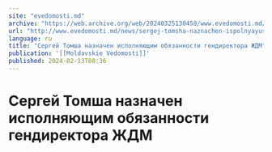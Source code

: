 ```yaml
---
site: "evedomosti.md"
archive: "https://web.archive.org/web/20240325130458/www.evedomosti.md/news/sergej-tomsha-naznachen-ispolnyayushim-obyazannosti-gendirek"
url: "http://www.evedomosti.md/news/sergej-tomsha-naznachen-ispolnyayushim-obyazannosti-gendirek"
language: ru
title: "Сергей Томша назначен исполняющим обязанности гендиректора ЖДМ"
publication: '[[Moldavskie Vedomosti]]'
published: 2024-02-13T08:36
---
```


# Сергей Томша назначен исполняющим обязанности гендиректора ЖДМ

